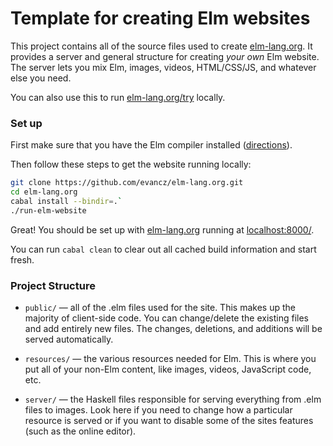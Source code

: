 # Template for creating Elm websites

This project contains all of the source files used to create
[elm-lang.org](http://elm-lang.org/). It provides a server and general
structure for creating *your own* Elm website. The server lets you mix
Elm, images, videos, HTML/CSS/JS, and whatever else you need.

You can also use this to run [elm-lang.org/try](http://elm-lang.org/try) locally.

### Set up

First make sure that you have the Elm compiler installed
([directions](https://github.com/evancz/Elm#elm)).

Then follow these steps to get the website running locally:

```bash
git clone https://github.com/evancz/elm-lang.org.git
cd elm-lang.org
cabal install --bindir=.`
./run-elm-website
```

Great! You should be set up with [elm-lang.org](http://elm-lang.org/) running at
[localhost:8000/](http://localhost:8000/).

You can run `cabal clean` to clear out all cached build information and start fresh.

### Project Structure

- `public/` &mdash; all of the .elm files used for the site. This makes up the
  majority of client-side code.  You can change/delete the existing files and
  add entirely new files. The changes, deletions, and additions will be served
  automatically.

- `resources/` &mdash; the various resources needed for Elm. This is where you
  put all of your non-Elm content, like images, videos, JavaScript code, etc.

- `server/` &mdash; the Haskell files responsible for serving everything from
  .elm files to images. Look here if you need to change how a particular
  resource is served or if you want to disable some of the sites features (such
  as the online editor).
